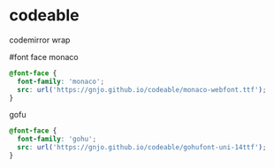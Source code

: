 # codeable
codemirror wrap

#font face
monaco
```css
@font-face {
  font-family: 'monaco';
  src: url('https://gnjo.github.io/codeable/monaco-webfont.ttf');
}
```
gofu
```css
@font-face {
  font-family: 'gohu';
  src: url('https://gnjo.github.io/codeable/gohufont-uni-14ttf');
}
```
